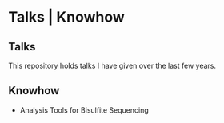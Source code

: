 Talks | Knowhow
=

Talks
-

This repository holds talks I have given over the last few years.


Knowhow
-


* Analysis Tools for Bisulfite Sequencing 

